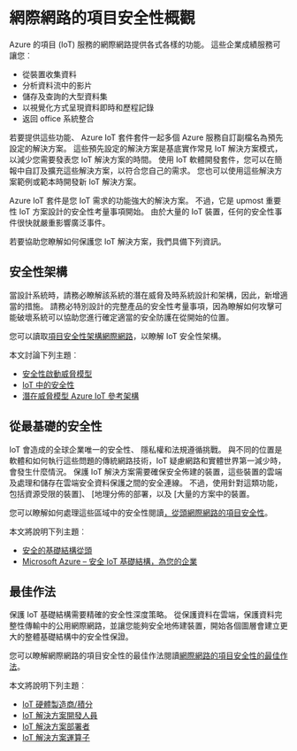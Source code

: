 <properties
   pageTitle="網際網路的項目安全性概觀 |Microsoft Azure"
   description=" Azure 的項目 (IoT) 服務的網際網路提供各式各樣的功能。 本文可協助您瞭解如何保護 IoT 方案 Azure 中。 "
   services="security"
   documentationCenter="na"
   authors="TomShinder"
   manager="MBaldwin"
   editor="TomSh"/>

<tags
   ms.service="security"
   ms.devlang="na"
   ms.topic="article"
   ms.tgt_pltfrm="na"
   ms.workload="na"
   ms.date="08/09/2016"
   ms.author="terrylan"/>

# <a name="internet-of-things-security-overview"></a>網際網路的項目安全性概觀

Azure 的項目 (IoT) 服務的網際網路提供各式各樣的功能。 這些企業成績服務可讓您︰

- 從裝置收集資料
- 分析資料流中的影片
- 儲存及查詢的大型資料集
- 以視覺化方式呈現資料即時和歷程記錄
- 返回 office 系統整合

若要提供這些功能、 Azure IoT 套件套件一起多個 Azure 服務自訂副檔名為預先設定的解決方案。 這些預先設定的解決方案是基底實作常見 IoT 解決方案模式，以減少您需要發表您 IoT 解決方案的時間。 使用 IoT 軟體開發套件，您可以在簡報中自訂及擴充這些解決方案，以符合您自己的需求。 您也可以使用這些解決方案範例或範本時開發新 IoT 解決方案。

Azure IoT 套件是您 IoT 需求的功能強大的解決方案。 不過，它是 upmost 重要性 IoT 方案設計的安全性考量事項開始。 由於大量的 IoT 裝置，任何的安全性事件很快就嚴重影響廣泛事件。

若要協助您瞭解如何保護您 IoT 解決方案，我們具備下列資訊。

## <a name="security-architecture"></a>安全性架構

當設計系統時，請務必瞭解該系統的潛在威脅及時系統設計和架構，因此，新增適當的措施。 請務必特別設計的完整產品的安全性考量事項，因為瞭解如何攻擊可能破壞系統可以協助您進行確定適當的安全防護在從開始的位置。

您可以讀取[項目安全性架構網際網路](../iot-suite/iot-security-architecture.md)，以瞭解 IoT 安全性架構。

本文討論下列主題︰

- [安全性啟動威脅模型](../iot-suite/iot-security-architecture.md#security-starts-with-a-threat-model)
- [IoT 中的安全性](../iot-suite/iot-security-architecture.md#security-in-iot)
- [潛在威脅模型 Azure IoT 參考架構](../iot-suite/iot-security-architecture.md#threat-modeling-the-azure-iot-reference-architecture)

## <a name="security-from-the-ground-up"></a>從最基礎的安全性

IoT 會造成的全球企業唯一的安全性、 隱私權和法規遵循挑戰。 與不同的位置是軟體和如何執行這些問題的傳統網路技術，IoT 疑慮網路和實體世界第一減少時，會發生什麼情況。 保護 IoT 解決方案需要確保安全佈建的裝置，這些裝置的雲端及處理和儲存在雲端安全資料保護之間的安全連線。 不過，使用針對這類功能，包括資源受限的裝置]、 [地理分佈的部署，以及 [大量的方案中的裝置。

您可以瞭解如何處理這些區域中的安全性閱讀[，從頭網際網路的項目安全性](../iot-suite/securing-iot-ground-up.md)。

本文將說明下列主題︰

- [安全的基礎結構從頭](../iot-suite/securing-iot-ground-up.md#secure-infrastructure-from-the-ground-up)
- [Microsoft Azure – 安全 IoT 基礎結構，為您的企業](../iot-suite/securing-iot-ground-up.md#microsoft-azure---secure-iot-infrastructure-for-your-business)

## <a name="best-practices"></a>最佳作法

保護 IoT 基礎結構需要精確的安全性深度策略。 從保護資料在雲端，保護資料完整性傳輸中的公用網際網路，並讓您能夠安全地佈建裝置，開始各個圖層會建立更大的整體基礎結構中的安全性保證。

您可以瞭解網際網路的項目安全性的最佳作法閱讀[網際網路的項目安全性的最佳作法](../iot-suite/iot-security-best-practices.md)。

本文將說明下列主題︰

- [IoT 硬體製造商/積分](../iot-suite/iot-security-best-practices.md#iot-hardware-manufacturerintegrator)
- [IoT 解決方案開發人員](../iot-suite/iot-security-best-practices.md#iot-solution-developer)
- [IoT 解決方案部署者](../iot-suite/iot-security-best-practices.md#iot-solution-deployer)
- [IoT 解決方案運算子](../iot-suite/iot-security-best-practices.md#iot-solution-operator)
